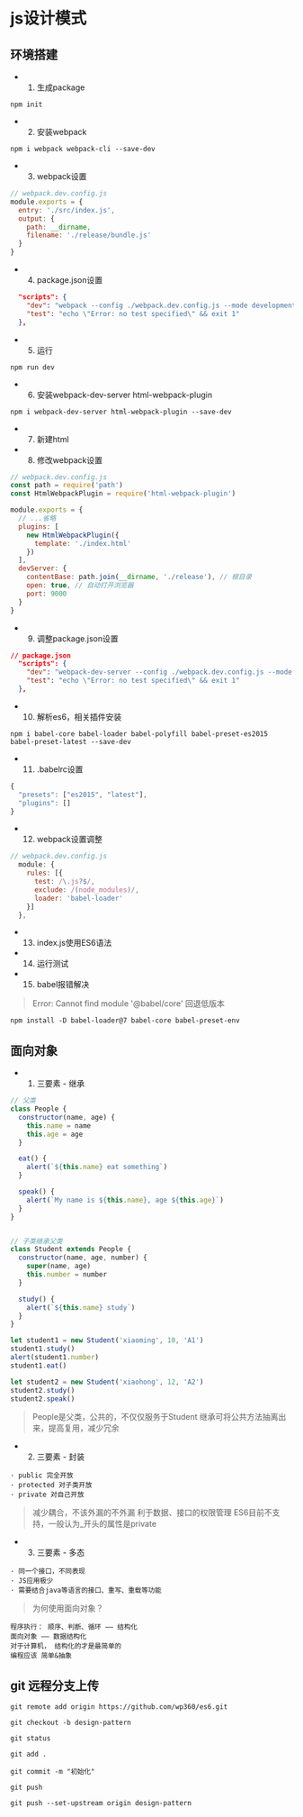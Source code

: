 # js设计模式

## 环境搭建
* 1. 生成package

`npm init`

* 2. 安装webpack

`npm i webpack webpack-cli --save-dev`

* 3. webpack设置
```js
// webpack.dev.config.js
module.exports = {
  entry: './src/index.js',
  output: {
    path: __dirname,
    filename: './release/bundle.js'
  }
}
```

* 4. package.json设置
```json
  "scripts": {
    "dev": "webpack --config ./webpack.dev.config.js --mode development",
    "test": "echo \"Error: no test specified\" && exit 1"
  },
```

* 5. 运行

`npm run dev`

* 6. 安装webpack-dev-server html-webpack-plugin

`npm i webpack-dev-server html-webpack-plugin --save-dev`

* 7. 新建html

* 8. 修改webpack设置
```js
// webpack.dev.config.js
const path = require('path')
const HtmlWebpackPlugin = require('html-webpack-plugin')

module.exports = {
  // ...省略
  plugins: [
    new HtmlWebpackPlugin({
      template: './index.html'
    })
  ],
  devServer: {
    contentBase: path.join(__dirname, './release'), // 根目录
    open: true, // 自动打开浏览器
    port: 9000
  }
}
```

* 9. 调整package.json设置
```json
// package.json
  "scripts": {
    "dev": "webpack-dev-server --config ./webpack.dev.config.js --mode development",
    "test": "echo \"Error: no test specified\" && exit 1"
  },
```

* 10. 解析es6，相关插件安装

`npm i babel-core babel-loader babel-polyfill babel-preset-es2015 babel-preset-latest --save-dev`

* 11. .babelrc设置
```js
{
  "presets": ["es2015", "latest"],
  "plugins": []
}
```

* 12.  webpack设置调整
```js
// webpack.dev.config.js
  module: {
    rules: [{
      test: /\.js?$/,
      exclude: /(node_modules)/,
      loader: 'babel-loader'
    }]
  },
```

* 13. index.js使用ES6语法

* 14. 运行测试

* 15. babel报错解决
> Error: Cannot find module '@babel/core' 回退低版本

`npm install -D babel-loader@7 babel-core babel-preset-env`

## 面向对象

* 1. 三要素 - 继承
```js
// 父类
class People {
  constructor(name, age) {
    this.name = name
    this.age = age
  }

  eat() {
    alert(`${this.name} eat something`)
  }

  speak() {
    alert(`My name is ${this.name}, age ${this.age}`)
  }
}


// 子类继承父类
class Student extends People {
  constructor(name, age, number) {
    super(name, age)
    this.number = number
  }

  study() {
    alert(`${this.name} study`)
  }
}

let student1 = new Student('xiaoming', 10, 'A1')
student1.study()
alert(student1.number)
student1.eat()

let student2 = new Student('xiaohong', 12, 'A2')
student2.study()
student2.speak()
```

> People是父类，公共的，不仅仅服务于Student
> 继承可将公共方法抽离出来，提高复用，减少冗余

* 2. 三要素 - 封装
```
· public 完全开放
· protected 对子类开放
· private 对自己开放
```

> 减少耦合，不该外漏的不外漏
> 利于数据、接口的权限管理
> ES6目前不支持，一般认为_开头的属性是private

* 3. 三要素 - 多态
```
· 同一个接口，不同表现
· JS应用极少
· 需要结合java等语言的接口、重写、重载等功能
```

> 为何使用面向对象？
```
程序执行： 顺序、判断、循环 —— 结构化
面向对象 —— 数据结构化
对于计算机， 结构化的才是最简单的
编程应该 简单&抽象
```

## git 远程分支上传
```
git remote add origin https://github.com/wp360/es6.git

git checkout -b design-pattern

git status

git add .

git commit -m "初始化"

git push

git push --set-upstream origin design-pattern
```